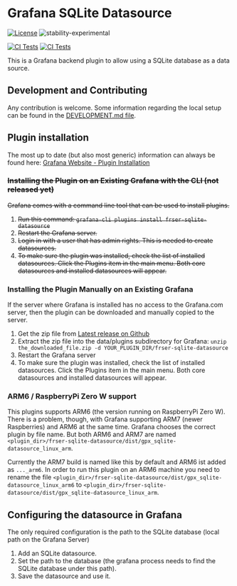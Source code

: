 # Grafana SQLite Datasource

[![License](https://img.shields.io/badge/License-Apache%202.0-blue.svg)](https://opensource.org/licenses/Apache-2.0)
![stability-experimental](https://img.shields.io/badge/stability-experimental-orange.svg)

[![CI Tests](https://github.com/fr-ser/grafana-sqlite-datasource/workflows/Test%20%26%20Build/badge.svg)](https://github.com/fr-ser/grafana-sqlite-datasource/actions)
[![CI Tests](https://github.com/fr-ser/grafana-sqlite-datasource/workflows/Test%20Tagged/badge.svg)](https://github.com/fr-ser/grafana-sqlite-datasource/actions)

This is a Grafana backend plugin to allow using a SQLite database as a data source.

## Development and Contributing

Any contribution is welcome. Some information regarding the local setup can be found in the
[DEVELOPMENT.md file](https://github.com/fr-ser/grafana-sqlite-datasource/blob/master/DEVELOPMENT.md).

## Plugin installation

The most up to date (but also most generic) information can always be found here:
[Grafana Website - Plugin Installation](https://grafana.com/docs/grafana/latest/plugins/installation/#install-grafana-plugins)

### ~~Installing the Plugin on an Existing Grafana with the CLI (not released yet)~~

~~Grafana comes with a command line tool that can be used to install plugins.~~

1. ~~Run this command: `grafana-cli plugins install frser-sqlite-datasource`~~
2. ~~Restart the Grafana server.~~
3. ~~Login in with a user that has admin rights. This is needed to create datasources.~~
4. ~~To make sure the plugin was installed, check the list of installed datasources. Click the
   Plugins item in the main menu. Both core datasources and installed datasources will appear.~~

### Installing the Plugin Manually on an Existing Grafana

If the server where Grafana is installed has no access to the Grafana.com server, then the plugin can be downloaded and manually copied to the server.

1. Get the zip file from [Latest release on Github](https://github.com/fr-ser/grafana-sqlite-datasource/releases/latest)
2. Extract the zip file into the data/plugins subdirectory for Grafana:
   `unzip the_downloaded_file.zip -d YOUR_PLUGIN_DIR/frser-sqlite-datasource`
3. Restart the Grafana server
4. To make sure the plugin was installed, check the list of installed datasources. Click the Plugins item in the main menu. Both core datasources and installed datasources will appear.

### ARM6 / RaspberryPi Zero W support

This plugins supports ARM6 (the version running on RaspberryPi Zero W). There is a problem, though,
with Grafana supporting ARM7 (newer Raspberries) and ARM6 at the same time. Grafana chooses
the correct plugin by file name. But both ARM6 and ARM7 are named
`<plugin_dir>/frser-sqlite-datasource/dist/gpx_sqlite-datasource_linux_arm`.

Currently the ARM7 build is named like this by default and ARM6 ist added as `..._arm6`. In order
to run this plugin on an ARM6 machine you need to rename the file
`<plugin_dir>/frser-sqlite-datasource/dist/gpx_sqlite-datasource_linux_arm6` to
`<plugin_dir>/frser-sqlite-datasource/dist/gpx_sqlite-datasource_linux_arm`.

## Configuring the datasource in Grafana

The only required configuration is the path to the SQLite database (local path on the Grafana Server)

1. Add an SQLite datasource.
2. Set the path to the database (the grafana process needs to find the SQLite database under this path).
3. Save the datasource and use it.

